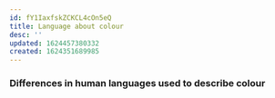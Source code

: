 ```yaml
---
id: fY1IaxfskZCKCL4cOn5eQ
title: Language about colour
desc: ''
updated: 1624457380332
created: 1624351689985
---
```


### Differences in human languages used to describe colour

